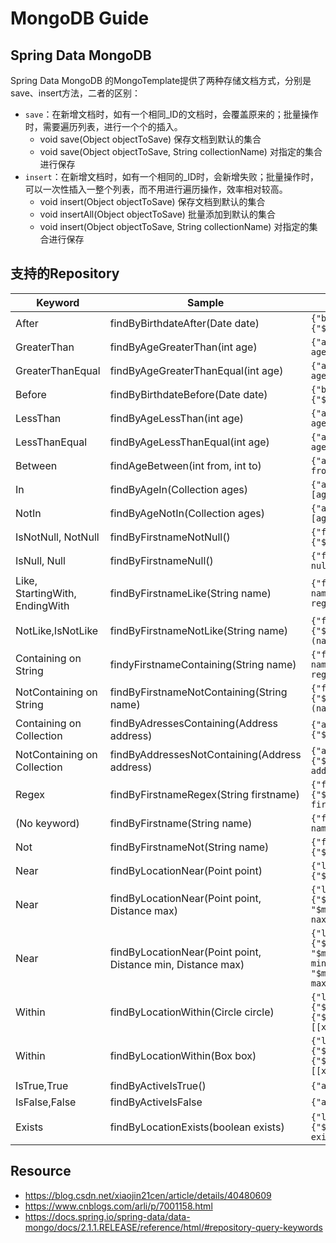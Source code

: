 # MongoDB Guide

## Spring Data MongoDB
Spring Data MongoDB 的MongoTemplate提供了两种存储文档方式，分别是save、insert方法，二者的区别：
- `save`：在新增文档时，如有一个相同_ID的文档时，会覆盖原来的；批量操作时，需要遍历列表，进行一个个的插入。
  - void save(Object objectToSave) 保存文档到默认的集合
  - void save(Object objectToSave, String collectionName) 对指定的集合进行保存
- `insert`：在新增文档时，如有一个相同的_ID时，会新增失败；批量操作时，可以一次性插入一整个列表，而不用进行遍历操作，效率相对较高。
  - void insert(Object objectToSave) 保存文档到默认的集合
  - void insertAll(Object objectToSave) 批量添加到默认的集合
  - void insert(Object objectToSave, String collectionName) 对指定的集合进行保存

## 支持的Repository
Keyword                         | Sample                                                | Logical result
-----------------------------   | -----------------------------                         | -----------------------------
After                           | findByBirthdateAfter(Date date)                       | `{"birthdate" : {"$gt" : date}}`
GreaterThan                     | findByAgeGreaterThan(int age)                         | `{"age" : {"$gt" : age}}`
GreaterThanEqual                | findByAgeGreaterThanEqual(int age)                    | `{"age" : {"$gte" : age}}`
Before                          | findByBirthdateBefore(Date date)                      | `{"birthdate" : {"$lt" : date}}`
LessThan                        | findByAgeLessThan(int age)                            | `{"age" : {"$lt" : age}}`
LessThanEqual                   | findByAgeLessThanEqual(int age)                       | `{"age" : {"$lte" : age}}`
Between                         | findAgeBetween(int from, int to)                      | `{"age" : {"$gt" : from, "$lt" : to}}`
In                              | findByAgeIn(Collection ages)                          |  `{"age" : {"$in" : [ages...]}}`
NotIn                           | findByAgeNotIn(Collection ages)                       | `{"age" : {"$nin" : [ages...]}}`
IsNotNull, NotNull              | findByFirstnameNotNull()                              | `{"firstname" : {"$ne" : null}}`
IsNull, Null                    | findByFirstnameNull()                                 | `{"firstname" : null}`
Like, StartingWith, EndingWith  | findByFirstnameLike(String name)                      | `{"firstname" : name} (name as regex)`
NotLike,IsNotLike               | findByFirstnameNotLike(String name)                   | `{"firstname" : {"$not" : name}} (name as regex)`
Containing on String            | findyFirstnameContaining(String name)                 | `{"firstname" : name} (name as regex)`
NotContaining on String         | findByFirstnameNotContaining(String name)             | `{"firstname" : {"$not": name}} (name as regex)`
Containing on Collection        | findByAdressesContaining(Address address)             | `{"addresses" : {"$in" : address}}`
NotContaining on Collection     | findByAddressesNotContaining(Address address)         | `{"addresses" : {"$not":{"$in" : address}}}`
Regex                           | findByFirstnameRegex(String firstname)                | `{"firstname" : {"$regex" : firstname}}`
(No keyword)                    | findByFirstname(String name)                          | `{"firstname" : name}`
Not                             | findByFirstnameNot(String name)                       | `{"firstname" : {"$ne" : name}}`
Near                            | findByLocationNear(Point point)                       | `{"location" :{"$near":[x,y]}}`
Near                            | findByLocationNear(Point point, Distance max)         | `{"location" : {"$near" : [x,y], "$maxDistance" : nax}}`
Near                            | findByLocationNear(Point point, Distance min, Distance max) | `{"location" : {"$near" : [x,y], "$minDistance" : min, "$maxDistance": max}}`
Within                          | findByLocationWithin(Circle circle)                   | `{"location" : {"$geoWithin": {"$center" : [[x,y],distance]}}}`
Within                          | findByLocationWithin(Box box)                         | `{"location" : {"$geoWithin" :{"$box":[[x1,y1],x2,y2]}}}`
IsTrue,True                     | findByActiveIsTrue()                                  | `{"active" : true}`
IsFalse,False                   | findByActiveIsFalse                                   | `{"active": false}`
Exists                          | findByLocationExists(boolean exists)                  | `{"location" : {"$exists" : exists}}`





## Resource
- https://blog.csdn.net/xiaojin21cen/article/details/40480609
- https://www.cnblogs.com/arli/p/7001158.html
- https://docs.spring.io/spring-data/data-mongo/docs/2.1.1.RELEASE/reference/html/#repository-query-keywords